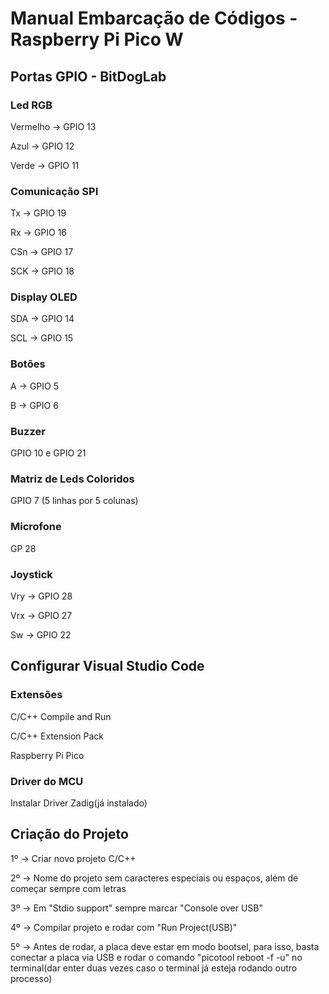 # Manual Embarcação de Códigos - Raspberry Pi Pico W

## Portas GPIO - BitDogLab

### Led RGB

Vermelho -> GPIO 13

Azul -> GPIO 12

Verde -> GPIO 11

### Comunicação SPI

Tx -> GPIO 19

Rx -> GPIO 16

CSn -> GPIO 17

SCK -> GPIO 18

### Display OLED

SDA -> GPIO 14

SCL -> GPIO 15

### Botões

A -> GPIO 5

B -> GPIO 6

### Buzzer

GPIO 10 e GPIO 21

### Matriz de Leds  Coloridos

GPIO 7 (5 linhas por 5 colunas)

### Microfone

GP 28

### Joystick

Vry -> GPIO 28

Vrx -> GPIO 27

Sw -> GPIO 22

## Configurar Visual Studio Code

### Extensões

C/C++ Compile and Run

C/C++ Extension Pack

Raspberry Pi Pico

### Driver do MCU

Instalar Driver Zadig(já instalado)

## Criação do Projeto

1º -> Criar novo projeto C/C++

2º -> Nome do projeto sem caracteres especiais ou espaços, além de começar sempre com letras

3º -> Em "Stdio support" sempre marcar "Console over USB"

4º -> Compilar projeto e rodar com "Run Project(USB)"

5º -> Antes de rodar, a placa deve estar em modo bootsel, para isso, basta conectar a placa via USB e rodar o comando "picotool reboot -f -u" no terminal(dar enter duas vezes caso o terminal já esteja rodando outro processo)
